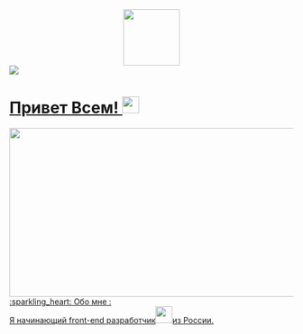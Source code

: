 <div id="header" align="center">
  <img src="https://media.giphy.com/media/M9gbBd9nbDrOTu1Mqx/giphy.gif" width="100"/>
</div>
<div aling="center">
  <div id="badges">
  <a href="https://vk.com/jeri_13">
   <img src="https://img.shields.io/badge/vk-violet?logo=linked&logoColor=white&style=for-the-badges">
</div>

<img src="https://komarev.com/ghpvc/?username=Aiench&style=flat-square&color=blue" alt=""/>
<h1>
  Привет Всем!
  <img src="https://media.giphy.com/media/hvRJCLFzcasrR4ia7z/giphy.gif" width="30px"/>
</h1>
</div>
<div align="center">
  <img src="https://media.giphy.com/media/dWesBcTLavkZuG35MI/giphy.gif" width="600" height="300"/>
</div>
<div>
  :sparkling_heart: Обо мне :<br>
Я начинающий front-end разработчик<img src="https://media.giphy.com/media/WUlplcMpOCEmTGBtBW/giphy.gif" width="30">из России.
</div>
